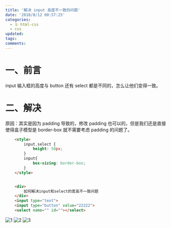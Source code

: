 ```yaml
---
title: '解决 input 高度不一致的问题'
date: '2018/8/12 00:57:25'
categories:
  - ① html-css
  - css
updated:
tags:
comments:
---
```

# 一、前言

input 输入框的高度与 button 还有 select 都是不同的，怎么让他们变得一致。

# 二、解决

原因：其实是因为 padding 导致的，修改 padding 也可以的，但是我们还是直接使得盒子模型是 border-box 就不需要考虑 padding 的问题了。

```HTML
    <style>
        input,select {
            height: 50px;
        }
        input{
            box-sizing: border-box;
        }
    </style>


    <div>
        如何解决input和select的宽高不一致问题
    </div>
    <input type="text">
    <input type="button" value="22222">
    <select name="" id=""></select>
```

![1](http://liuxmoo.foryung.com/%E5%BE%AE%E4%BF%A1%E6%88%AA%E5%9B%BE_20190220192039.png)
![2](http://liuxmoo.foryung.com/%E5%BE%AE%E4%BF%A1%E6%88%AA%E5%9B%BE_20190220192349.png)
![3](http://liuxmoo.foryung.com/%E5%BE%AE%E4%BF%A1%E6%88%AA%E5%9B%BE_20190220192411.png)